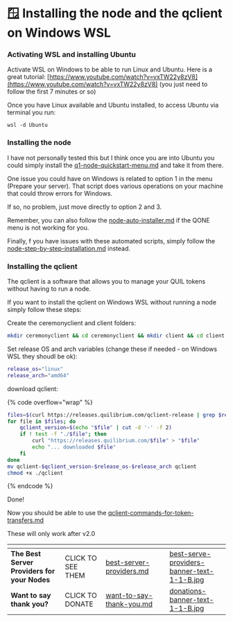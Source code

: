 # 🪟 Installing the node and the qclient on Windows WSL

### Activating WSL and installing Ubuntu

Activate WSL on Windows to be able to run Linux and Ubuntu. Here is a great tutorial: [https://www.youtube.com/watch?v=vxTW22y8zV8](https://www.youtube.com/watch?v=vxTW22y8zV8) (you just need to follow the first 7 minutes or so)

Once you have Linux available and Ubuntu installed, to access Ubuntu via terminal you run:

```
wsl -d Ubuntu
```

### Installing the node

I have not personally tested this but I think once you are into Ubuntu you could simply install the [q1-node-quickstart-menu.md](../../q1-node-quickstart-menu.md "mention") and take it from there.

One issue you could have on Windows is related to option 1 in the menu (Prepare your server). That script does various operations on your machine that could throw errors for Windows.

If so, no problem, just move directly to option 2 and 3.

Remember, you can also follow the [node-auto-installer.md](../../node-auto-installer.md "mention") if the QONE menu is not working for you.

Finally, f you have issues with these automated scripts, simply follow the [node-step-by-step-installation.md](node-step-by-step-installation.md "mention") instead.

### Installing the qclient

The qclient is a software that allows you to manage your QUIL tokens without having to run a node.

If you want to install the qclient on Windows WSL without running a node simply follow these steps:

Create the ceremonyclient and client folders:

```bash
mkdir ceremonyclient && cd ceremonyclient && mkdir client && cd client
```

Set release OS and arch variables (change these if needed - on Windows WSL they shoudl be ok):

```bash
release_os="linux"
release_arch="amd64"
```

download qclient:

{% code overflow="wrap" %}
```bash
files=$(curl https://releases.quilibrium.com/qclient-release | grep $release_os-$release_arch)
for file in $files; do
    qclient_version=$(echo "$file" | cut -d '-' -f 2)
    if ! test -f "./$file"; then
        curl "https://releases.quilibrium.com/$file" > "$file"
        echo "... downloaded $file"
    fi
done
mv qclient-$qclient_version-$release_os-$release_arch qclient
chmod +x ./qclient
```
{% endcode %}

Done!

Now you should be able to use the [qclient-commands-for-token-transfers.md](../../qclient-commands-for-token-transfers.md "mention")

These will only work after v2.0

<table data-card-size="large" data-column-title-hidden data-view="cards" data-full-width="false"><thead><tr><th></th><th></th><th data-hidden data-card-target data-type="content-ref"></th><th data-hidden></th><th data-hidden data-card-cover data-type="files"></th></tr></thead><tbody><tr><td><strong>The Best Server Providers for your Nodes</strong></td><td>CLICK TO SEE THEM</td><td><a href="../../best-server-providers.md">best-server-providers.md</a></td><td></td><td><a href="../../.gitbook/assets/best-serve-providers-banner-text-1-1-B.jpg">best-serve-providers-banner-text-1-1-B.jpg</a></td></tr><tr><td><strong>Want to say thank you?</strong></td><td>CLICK TO DONATE</td><td><a href="../../want-to-say-thank-you.md">want-to-say-thank-you.md</a></td><td></td><td><a href="../../.gitbook/assets/donations-banner-text-1-1-B.jpg">donations-banner-text-1-1-B.jpg</a></td></tr></tbody></table>

